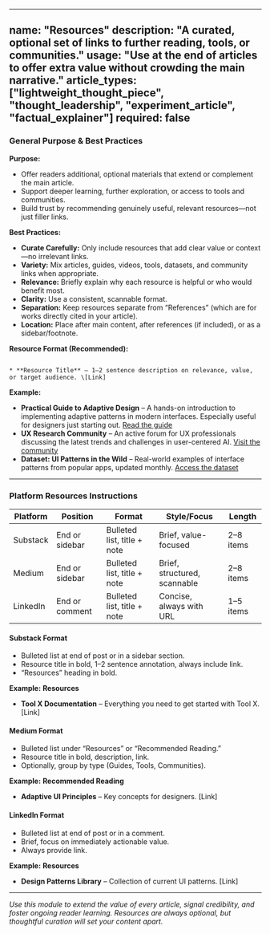 <!-- resources.md -->
---
name: "Resources"
description: "A curated, optional set of links to further reading, tools, or communities."
usage: "Use at the end of articles to offer extra value without crowding the main narrative."
article_types: ["lightweight_thought_piece", "thought_leadership", "experiment_article", "factual_explainer"]
required: false
---

### General Purpose & Best Practices

**Purpose:**
* Offer readers additional, optional materials that extend or complement the main article.
* Support deeper learning, further exploration, or access to tools and communities.
* Build trust by recommending genuinely useful, relevant resources—not just filler links.

**Best Practices:**
* **Curate Carefully:** Only include resources that add clear value or context—no irrelevant links.
* **Variety:** Mix articles, guides, videos, tools, datasets, and community links when appropriate.
* **Relevance:** Briefly explain why each resource is helpful or who would benefit most.
* **Clarity:** Use a consistent, scannable format.
* **Separation:** Keep resources separate from “References” (which are for works directly cited in your article).
* **Location:** Place after main content, after references (if included), or as a sidebar/footnote.

**Resource Format (Recommended):**
```

* **Resource Title** – 1–2 sentence description on relevance, value, or target audience. \[Link]

```

**Example:**
* **Practical Guide to Adaptive Design** – A hands-on introduction to implementing adaptive patterns in modern interfaces. Especially useful for designers just starting out. [Read the guide](https://example.com/adaptive-design-guide)
* **UX Research Community** – An active forum for UX professionals discussing the latest trends and challenges in user-centered AI. [Visit the community](https://example.com/ux-community)
* **Dataset: UI Patterns in the Wild** – Real-world examples of interface patterns from popular apps, updated monthly. [Access the dataset](https://example.com/ui-patterns-dataset)

---

### Platform Resources Instructions

| Platform | Position        | Format                       | Style/Focus               | Length      |
| -------- | --------------- | ---------------------------- | ------------------------- | ----------- |
| Substack | End or sidebar  | Bulleted list, title + note  | Brief, value-focused      | 2–8 items   |
| Medium   | End or sidebar  | Bulleted list, title + note  | Brief, structured, scannable | 2–8 items   |
| LinkedIn | End or comment  | Bulleted list, title + note  | Concise, always with URL  | 1–5 items   |

#### Substack Format
* Bulleted list at end of post or in a sidebar section.
* Resource title in bold, 1–2 sentence annotation, always include link.
* “Resources” heading in bold.

**Example:**
**Resources**
* **Tool X Documentation** – Everything you need to get started with Tool X. [Link]

#### Medium Format
* Bulleted list under “Resources” or “Recommended Reading.”
* Resource title in bold, description, link.
* Optionally, group by type (Guides, Tools, Communities).

**Example:**
**Recommended Reading**
* **Adaptive UI Principles** – Key concepts for designers. [Link]

#### LinkedIn Format
* Bulleted list at end of post or in a comment.
* Brief, focus on immediately actionable value.
* Always provide link.

**Example:**
**Resources**
* **Design Patterns Library** – Collection of current UI patterns. [Link]

---

*Use this module to extend the value of every article, signal credibility, and foster ongoing reader learning. Resources are always optional, but thoughtful curation will set your content apart.*
